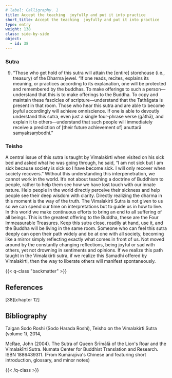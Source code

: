 ```yaml
---
# label: Calligraphy. 1
title: Accept the teaching  joyfully and put it into practice
short_title: Accept the teaching  joyfully and put it into practice
type: entry
weight: 138
class: side-by-side
object:
  - id: 38
---
```


### Sutra
9. “Those who get hold of this sutra will attain the [entire] storehouse (i.e., treasury) of the Dharma jewel. 
“If one reads, recites, explains its meaning, or practices according to its explanation, one will be protected and remembered by the buddhas. To make offerings to such a person—understand that this is to make offerings to the Buddha. To copy and maintain these fascicles of scripture—understand that the Tathāgata is present in that room. Those who hear this sutra and are able to become joyful accordingly will achieve omniscience. If one is able to devoutly understand this sutra, even just a single four-phrase verse (gāthā), and explain it to others—understand that such people will immediately receive a prediction of [their future achievement of] anuttarā samyaksaṃbodhi.” 

### Teisho
A central issue of this sutra is taught by Vimalakirti when visited on his sick bed and asked what he was going through, he said, “I am not sick but I am sick because society is sick so I have become sick. I will only recover when society recovers.” Without this understanding this interpenetration, we cannot work in the world. It’s not about teaching a doctrine of Buddhism to people, rather to help them see how we have lost touch with our innate nature. Help people in the world directly perceive their sickness and help people see their deep wisdom with clarity. Directly realizing the dharma in this moment is the way of the truth. 
The Vimalakirti Sutra is not given to us so we can spend our time on interpretations but to guide us in how to live. In this world we make continuous efforts to bring an end to all suffering of all beings. This is the greatest offering to the Buddha, these are the Four Immeasurable Treasures. Keep this sutra close, readily at hand, use it, and the Buddha will be living in the same room. 
Someone who can feel this sutra deeply can open their path widely and be at one with all society, becoming like a mirror simply reflecting exactly what comes in front of us. Not moved around by the constantly changing reflections, being joyful or sad with others, yet not drowning in sentiments and opinions. If we realize this path taught in the Vimalakirti sutra, if we realize this Samadhi offered by Vimalakirti, then the way to liberate others will manifest spontaneously. 

{{< q-class "backmatter" >}}

## References
[38][chapter 12]

## Bibliography

Taigan Sodo Roshi (Sodo Harada Roshi), Teisho on the Vimalakirti Sutra (volume 1), 2014, 

McRae, John (2004). The Sutra of Queen Śrīmālā of the Lion's Roar and the Vimalakīrti Sutra. Numata Center for Buddhist Translation and Research. ISBN 1886439311. (From Kumārajīva's Chinese and featuring short introduction, glossary, and minor notes)

{{< /q-class >}}

